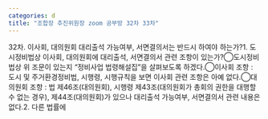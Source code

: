 ```yaml
---
categories: d
title: "조합장 추진위원장 zoom 공부방 32차 33차"
---
```

32차. 이사회, 대의원회 대리출석 가능여부, 서면결의서는 반드시 하여야 하는가?1. 도시정비법상 이사회, 대의원회에 대리출석, 서면결의서 관련 조항이 있는가?◯도시정비법상 위 조문이 있는지 “정비사업 법령해설집”을 살펴보도록 하겠다.◯이사회 조항 : 도시 및 주거환경정비법, 시행령, 시행규칙을 보면 이사회 관련 조항은 아예 없다.◯대의원회 조항 : 법 제46조(대의원회), 시행령 제43조(대의원회가 총회의 권한을 대행할 수 없는 경우), 제44조(대의원회)가 있으나 대리출석 가능여부, 서면결의서 관련 내용은 없다.2. 다른 법률에